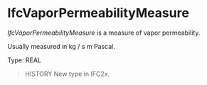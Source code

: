# IfcVaporPermeabilityMeasure

_IfcVaporPermeabilityMeasure_ is a measure of vapor permeability.

Usually measured in kg / s m Pascal.

Type: REAL

> HISTORY New type in IFC2x.

